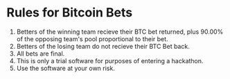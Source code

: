 # Rules for Bitcoin Bets

1. Betters of the winning team recieve their BTC bet returned, plus 90.00% of the opposing team's pool proportional to their bet.
2. Betters of the losing team do not recieve their BTC Bet back.
3. All bets are final.
4. This is only a trial software for purposes of entering a hackathon.
5. Use the software at your own risk.

